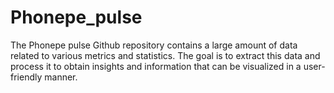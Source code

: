 # Phonepe_pulse
The Phonepe pulse Github repository contains a large amount of data related to various metrics and statistics. The goal is to extract this data and process it to obtain insights and information that can be visualized in a user-friendly manner.
